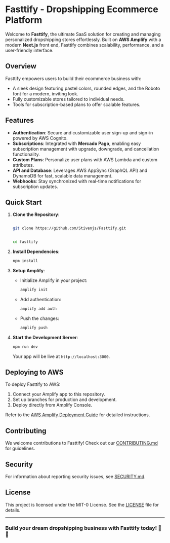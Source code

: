 # Fasttify - Dropshipping Ecommerce Platform

Welcome to **Fasttify**, the ultimate SaaS solution for creating and managing personalized dropshipping stores effortlessly. Built on **AWS Amplify** with a modern **Next.js** front end, Fasttify combines scalability, performance, and a user-friendly interface.

## Overview

Fasttify empowers users to build their ecommerce business with:

- A sleek design featuring pastel colors, rounded edges, and the Roboto font for a modern, inviting look.
- Fully customizable stores tailored to individual needs.
- Tools for subscription-based plans to offer scalable features.

## Features

- **Authentication**: Secure and customizable user sign-up and sign-in powered by AWS Cognito.
- **Subscriptions**: Integrated with **Mercado Pago**, enabling easy subscription management with upgrade, downgrade, and cancellation functionality.
- **Custom Plans**: Personalize user plans with AWS Lambda and custom attributes.
- **API and Database**: Leverages AWS AppSync (GraphQL API) and DynamoDB for fast, scalable data management.
- **Webhooks**: Stay synchronized with real-time notifications for subscription updates.

## Quick Start

1. **Clone the Repository**:

   ```bash

   git clone https://github.com/Stivenjs/Fasttify.git


   cd fasttify
   ```

2. **Install Dependencies**:

   ```bash
   npm install
   ```

3. **Setup Amplify**:

   - Initialize Amplify in your project:
     ```bash
     amplify init
     ```
   - Add authentication:
     ```bash
     amplify add auth
     ```
   - Push the changes:
     ```bash
     amplify push
     ```

4. **Start the Development Server**:

   ```bash
   npm run dev
   ```

   Your app will be live at `http://localhost:3000`.

## Deploying to AWS

To deploy Fasttify to AWS:

1. Connect your Amplify app to this repository.
2. Set up branches for production and development.
3. Deploy directly from Amplify Console.

Refer to the [AWS Amplify Deployment Guide](https://docs.amplify.aws/nextjs/start/quickstart/nextjs-app-router-client-components/#deploy-a-fullstack-app-to-aws) for detailed instructions.

## Contributing

We welcome contributions to Fasttify! Check out our [CONTRIBUTING.md](CONTRIBUTING.md) for guidelines.

## Security

For information about reporting security issues, see [SECURITY.md](SECURITY.md).

## License

This project is licensed under the MIT-0 License. See the [LICENSE](LICENSE) file for details.

---

### Build your dream dropshipping business with Fasttify today! 🚀✨
